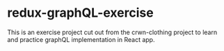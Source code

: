 # redux-graphQL-exercise

This is an exercise project cut out from the crwn-clothing project to learn and practice graphQL implementation in React app.